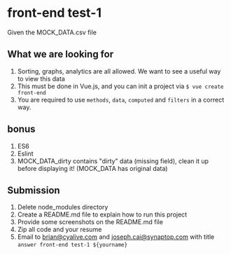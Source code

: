 # front-end test-1

Given the MOCK_DATA.csv file

## What we are looking for

1. Sorting, graphs, analytics are all allowed. We want to see a useful way to view this data
1. This must be done in Vue.js, and you can init a project via `$ vue create front-end`
1. You are required to use `methods`, `data`, `computed` and `filters` in a correct way.

## bonus

1. ES6
1. Eslint
1. MOCK_DATA_dirty contains "dirty" data (missing field), clean it up before displaying it! (MOCK_DATA has original data)

## Submission

1. Delete node_modules directory
1. Create a README.md file to explain how to run this project
1. Provide some screenshots on the README.md file
1. Zip all code and your resume
1. Email to brian@cyalive.com and joseph.cai@synaptop.com with title `answer front-end test-1 ${yourname}`

